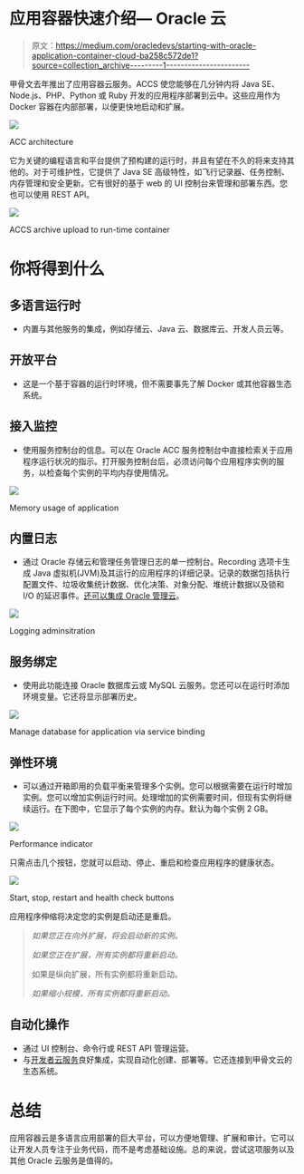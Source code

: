 # 应用容器快速介绍— Oracle 云

> 原文：<https://medium.com/oracledevs/starting-with-oracle-application-container-cloud-ba258c572de1?source=collection_archive---------1----------------------->

甲骨文去年推出了应用容器云服务。ACCS 使您能够在几分钟内将 Java SE、Node.js、PHP、Python 或 Ruby 开发的应用程序部署到云中。这些应用作为 Docker 容器在内部部署，以便更快地启动和扩展。

![](img/2fd72b3dfc4ba15847cfd95d6648c9b1.png)

ACC architecture

它为关键的编程语言和平台提供了预构建的运行时，并且有望在不久的将来支持其他的。对于可维护性，它提供了 Java SE 高级特性，如飞行记录器、任务控制、内存管理和安全更新。它有很好的基于 web 的 UI 控制台来管理和部署东西。您也可以使用 REST API。

![](img/f4096c16f6af7f5f8da52df1ecb92e71.png)

ACCS archive upload to run-time container

# **你将得到什么**

## **多语言运行时**

*   内置与其他服务的集成，例如存储云、Java 云、数据库云、开发人员云等。

## **开放平台**

*   这是一个基于容器的运行时环境，但不需要事先了解 Docker 或其他容器生态系统。

## **接入监控**

*   使用服务控制台的信息。可以在 Oracle ACC 服务控制台中直接检索关于应用程序运行状况的指示。打开服务控制台后，必须访问每个应用程序实例的服务，以检查每个实例的平均内存使用情况。

![](img/fcf3ad115f6c9622559df36c84c0a374.png)

Memory usage of application

## **内置日志**

*   通过 Oracle 存储云和管理任务管理日志的单一控制台。Recording 选项卡生成 Java 虚拟机(JVM)及其运行的应用程序的详细记录。记录的数据包括执行配置文件、垃圾收集统计数据、优化决策、对象分配、堆统计数据以及锁和 I/O 的延迟事件。[还可以集成 Oracle 管理云](https://cloud.oracle.com/management)。

![](img/aaabd743d6a2de198f359078e6096102.png)

Logging adminsitration

## **服务绑定**

*   使用此功能连接 Oracle 数据库云或 MySQL 云服务。您还可以在运行时添加环境变量。它还将显示部署历史。

![](img/eb944b3c2be74d8c97672e603d887467.png)

Manage database for application via service binding

## **弹性环境**

*   可以通过开箱即用的负载平衡来管理多个实例。您可以根据需要在运行时增加实例。您可以增加实例运行时间。处理增加的实例需要时间，但现有实例将继续运行。在下图中，它显示了每个实例的内存。默认为每个实例 2 GB。

![](img/cbd3ed35ea0e4f353e2312224cd17284.png)

Performance indicator

只需点击几个按钮，您就可以启动、停止、重启和检查应用程序的健康状态。

![](img/3e72ab8a41e3d676c59dd29e8b9d237f.png)

Start, stop, restart and health check buttons

应用程序伸缩将决定您的实例是启动还是重启。

> *如果您正在向外扩展，将会启动新的实例。*
> 
> *如果您正在扩展，所有实例都将重新启动。*
> 
> 如果是纵向扩展，所有实例都将重新启动。
> 
> *如果缩小规模，所有实例都将重新启动。*

## **自动化操作**

*   通过 UI 控制台、命令行或 REST API 管理运营。
*   与[开发者云服务](http://cloud.oracle.com/developer_service)良好集成，实现自动化创建、部署等。它还连接到甲骨文云的生态系统。

# **总结**

应用容器云是多语言应用部署的巨大平台，可以方便地管理、扩展和审计。它可以让开发人员专注于业务代码，而不是考虑基础设施。总的来说，尝试这项服务以及其他 Oracle 云服务是值得的。